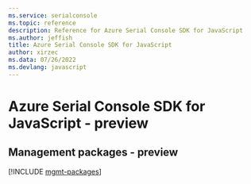 ```yaml
---
ms.service: serialconsole
ms.topic: reference
description: Reference for Azure Serial Console SDK for JavaScript
ms.author: jeffish
title: Azure Serial Console SDK for JavaScript
author: xirzec
ms.data: 07/26/2022
ms.devlang: javascript
---
```

# Azure Serial Console SDK for JavaScript - preview

## Management packages - preview
[!INCLUDE [mgmt-packages](serial-console-mgmt-index.md)]
